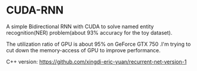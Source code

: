 # CUDA-RNN
A simple Bidirectional RNN with CUDA to solve named entity recognition(NER) problem(about 93% accuracy for the toy dataset).

The utilization ratio of GPU is about 95% on GeForce GTX 750 .I'm trying to cut down the memory-access of GPU to improve performance.

C++ version: https://github.com/xingdi-eric-yuan/recurrent-net-version-1
